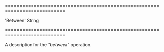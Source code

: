 ===========================================================================
<!--default-->'Between'<!--/default-->
<!--type-->String<!--/type-->
===========================================================================

<!--shortDescription-->
A description for the *"between"* operation.
<!--/shortDescription-->

<!--fullDescription-->

<!--/fullDescription-->